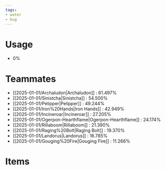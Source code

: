 ```yaml
---
tags:
- water
- bug
---
```

# Usage
- 0%
# Teammates
- [[2025-01-01/Archaludon|Archaludon]] : 61.497%
- [[2025-01-01/Sinistcha|Sinistcha]] : 54.500%
- [[2025-01-01/Pelipper|Pelipper]] : 49.244%
- [[2025-01-01/Iron%20Hands|Iron Hands]] : 42.949%
- [[2025-01-01/Incineroar|Incineroar]] : 27.205%
- [[2025-01-01/Ogerpon-Hearthflame|Ogerpon-Hearthflame]] : 24.174%
- [[2025-01-01/Rillaboom|Rillaboom]] : 21.390%
- [[2025-01-01/Raging%20Bolt|Raging Bolt]] : 19.370%
- [[2025-01-01/Landorus|Landorus]] : 16.785%
- [[2025-01-01/Gouging%20Fire|Gouging Fire]] : 11.266%
# Items